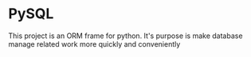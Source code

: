 # PySQL
This project is an ORM frame for python.  It's purpose is make database manage related work more quickly and conveniently
